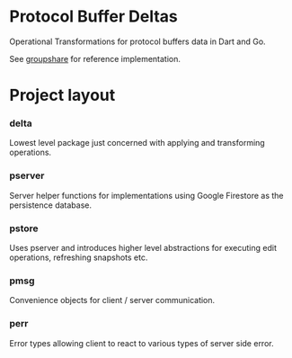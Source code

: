 # Protocol Buffer Deltas

Operational Transformations for protocol buffers data in Dart and Go. 

See [groupshare](https://github.com/dave/groupshare) for reference implementation.

# Project layout

### delta

Lowest level package just concerned with applying and transforming operations.

### pserver

Server helper functions for implementations using Google Firestore as the persistence database.

### pstore

Uses pserver and introduces higher level abstractions for executing edit operations, refreshing snapshots etc.

### pmsg 

Convenience objects for client / server communication.

### perr

Error types allowing client to react to various types of server side error.

